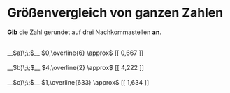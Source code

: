 <!--
version:  0.0.1

language: de

@style
input {
    text-align: center;
}
@end

formula: \carry   \textcolor{red}{\scriptsize #1}
formula: \digit   \rlap{\carry{#1}}\phantom{#2}#2
formula: \permil  \text{‰}

import: https://raw.githubusercontent.com/LiaTemplates/Tikz-Jax/main/README.md

script: https://cdn.jsdelivr.net/gh/LiaTemplates/Tikz-Jax@main/dist/index.js


tags: Zahlenverständnis, Dezimalzahlen, Periodizität, Runden, sehr leicht, sehr niedrig, Angeben

comment: Runde eine periodische Dezimalzahl.

author: Martin Lommatzsch

-->




# Größenvergleich von ganzen Zahlen

**Gib** die Zahl gerundet auf drei Nachkommastellen **an**.

<br>
__$a)\;\;$__ $0,\overline{6} \approx$ [[ 0,667 ]] 
<br>
<br>
__$b)\;\;$__ $4,\overline{2} \approx$ [[ 4,222 ]] 
<br>
<br>
__$c)\;\;$__ $1,\overline{633} \approx$ [[ 1,634 ]] 

<br>
<br>
<br>
<br>

